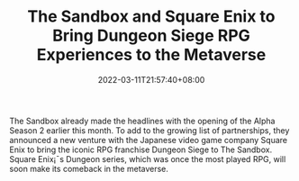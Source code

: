 ﻿---
title: "The Sandbox and Square Enix to Bring Dungeon Siege RPG Experiences to the Metaverse"
date: 2022-03-11T21:57:40+08:00
lastmod: 2022-03-11T16:45:40+08:00
draft: false
authors: ["Sadie"]
description: "The Sandbox already made the headlines with the opening of the Alpha Season 2 earlier this month. To add to the growing list of partnerships, they announced a new venture with the Japanese video game company Square Enix to bring the iconic RPG franchise Dungeon Siege to The Sandbox. Square Enix¡¯s Dungeon series, which was once the most played RPG, will soon make its comeback in the metaverse."
featuredImage: "the-sandbox-and-square-enix-to-bring-dungeon-siege-rpg-experiences-to-the-metaverse.jpg"
tags: ["Virtual World","Play to Earn"]
categories: ["news"]
news: ["Virtual World"]
weight: 
lightgallery: true
pinned: false
recommend: false
recommend1: false
---

The Sandbox already made the headlines with the opening of the Alpha Season 2 earlier this month. To add to the growing list of partnerships, they announced a new venture with the Japanese video game company Square Enix to bring the iconic RPG franchise Dungeon Siege to The Sandbox. Square Enix¡¯s Dungeon series, which was once the most played RPG, will soon make its comeback in the metaverse.

<!--more-->

